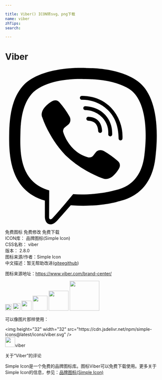 ```yaml
---

title: Viber() ICON转svg、png下载
name: viber
zhTips: 
search: 

---
```


# Viber  <small style="font-size: 60%;font-weight: 100"></small>

<div id="svg" class="svg-wrap">
<svg role="img" viewBox="0 0 24 24" xmlns="http://www.w3.org/2000/svg"><title>Viber icon</title><path d="M11.398.002C9.473.028 5.331.344 3.014 2.467 1.294 4.177.693 6.698.623 9.82c-.06 3.11-.13 8.95 5.5 10.541v2.42s-.038.97.602 1.17c.79.25 1.24-.499 1.99-1.299l1.4-1.58c3.85.32 6.8-.419 7.14-.529.78-.25 5.181-.811 5.901-6.652.74-6.031-.36-9.831-2.34-11.551l-.01-.002c-.6-.55-3-2.3-8.37-2.32 0 0-.396-.025-1.038-.016zm.067 1.697c.545-.003.88.02.88.02 4.54.01 6.711 1.38 7.221 1.84 1.67 1.429 2.528 4.856 1.9 9.892-.6 4.88-4.17 5.19-4.83 5.4-.28.09-2.88.73-6.152.52 0 0-2.439 2.941-3.199 3.701-.12.13-.26.17-.35.15-.13-.03-.17-.19-.16-.41l.02-4.019c-4.771-1.32-4.491-6.302-4.441-8.902.06-2.6.55-4.732 2-6.172 1.957-1.77 5.475-2.01 7.11-2.02zm.36 2.6a.299.299 0 0 0-.3.299.3.3 0 0 0 .3.3 5.631 5.631 0 0 1 4.03 1.59c1.09 1.06 1.621 2.48 1.641 4.34a.3.3 0 0 0 .3.3v-.009a.3.3 0 0 0 .3-.3 6.451 6.451 0 0 0-1.81-4.76c-1.19-1.16-2.692-1.76-4.462-1.76zm-3.954.69a.955.955 0 0 0-.615.12h-.012c-.41.24-.788.54-1.148.94-.27.32-.421.639-.461.949a1.24 1.24 0 0 0 .05.541l.02.01a13.722 13.722 0 0 0 1.2 2.6 15.383 15.383 0 0 0 2.32 3.171l.03.04.04.03.03.03.03.03a15.603 15.603 0 0 0 3.18 2.33c1.32.72 2.122 1.06 2.602 1.2v.01c.14.04.268.06.398.06a1.84 1.84 0 0 0 1.102-.472c.39-.35.7-.738.93-1.148v-.01c.23-.43.15-.841-.18-1.121a13.632 13.632 0 0 0-2.15-1.54c-.51-.28-1.03-.11-1.24.17l-.45.569c-.23.28-.65.24-.65.24l-.012.01c-3.12-.8-3.95-3.959-3.95-3.959s-.04-.43.25-.65l.56-.45c.27-.22.46-.74.17-1.25a13.522 13.522 0 0 0-1.54-2.15.843.843 0 0 0-.504-.3zm4.473.89a.3.3 0 0 0 .002.6 3.78 3.78 0 0 1 2.65 1.15 3.5 3.5 0 0 1 .9 2.57.3.3 0 0 0 .3.299l.01.012a.3.3 0 0 0 .3-.301c.03-1.19-.34-2.19-1.07-2.99-.73-.8-1.75-1.25-3.05-1.34a.3.3 0 0 0-.042 0zm.49 1.619a.305.305 0 0 0-.018.611c.99.05 1.47.55 1.53 1.58a.3.3 0 0 0 .3.29h.01a.3.3 0 0 0 .29-.32c-.07-1.34-.8-2.091-2.1-2.161a.305.305 0 0 0-.012 0z"/></svg>
</div>
<detail full-name='viber'></detail>

<div class="detail-page">
<p>
<span><span class="badge-success badge">免费图标</span> <span class="badge-success badge">免费修改</span>  <span class="badge-success badge">免费下载</span> </span>
<br/>
<span>
ICON库：
<span class="badge-secondary badge">品牌图标(Simple Icon)</span> 
</span>
<br/>
<span>
CSS名称：
<span class="badge-secondary badge">viber</span> 
</span>

<br/>
<span>
版本：
<span class="badge-secondary badge">2.8.0</span> 
</span>
<br/>
<span>图标来源/作者：<span class="badge-light badge">Simple Icon</span></span> 
<br/>
<span class="zh-detail">中文描述：暂无<span class="help-link"><span>帮助改进</span>(<a href="https://gitee.com/liuwave/icon-helper/edit/master/json/brands/viber.json" target="_blank" rel="noopener noreferrer">gitee</a><a href="https://github.com/liuwave/icon-helper/edit/master/json/brands/viber.json" target="_blank" rel="noopener noreferrer">github</a></span>)</span><br/>
</p>
</div><div class="description description alert alert-light"><p>图标来源地址：<a href="https://www.viber.com/brand-center/" target="_blank" rel="noopener noreferrer">https://www.viber.com/brand-center/</a></p></div>
<div class="alert alert-dark">
<img height="21" width="21" src="https://cdn.jsdelivr.net/npm/simple-icons@latest/icons/viber.svg" />
<img height="24" width="24" src="https://cdn.jsdelivr.net/npm/simple-icons@latest/icons/viber.svg" />
<img height="32" width="32" src="https://cdn.jsdelivr.net/npm/simple-icons@latest/icons/viber.svg" />
<img height="48" width="48" src="https://cdn.jsdelivr.net/npm/simple-icons@latest/icons/viber.svg" />
<img height="64" width="64" src="https://cdn.jsdelivr.net/npm/simple-icons@latest/icons/viber.svg" />
<img height="96" width="96" src="https://cdn.jsdelivr.net/npm/simple-icons@latest/icons/viber.svg" />

</div>
<div>
  <p>可以像图片那样使用：    
  </p>
  <div class="alert alert-primary" style="font-size: 14px">
    &lt;img height="32" width="32" src="https://cdn.jsdelivr.net/npm/simple-icons@latest/icons/viber.svg" /&gt;
    <copy-btn content='<img height="32" width="32" src="https://cdn.jsdelivr.net/npm/simple-icons@latest/icons/viber.svg" />'></copy-btn>
  </div>
  <div class="alert alert-secondary">
    <img height="32" width="32" src="https://cdn.jsdelivr.net/npm/simple-icons@latest/icons/viber.svg" />viber
    <copy-btn content="viber" btn-title="复制图标名称"></copy-btn>
  </div>
</div>

<Vssue title="关于“Viber”的评论" >关于“Viber”的评论</Vssue>


<div><p>Simple Icon是一个免费的品牌图标库。图标Viber可以免费下载使用。更多关于  Simple Icon的信息，参见：<a target="_blank" href="https://iconhelper.cn/brands.html">品牌图标(Simple Icon)</a>
</p></div>
